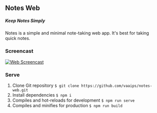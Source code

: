 ## Notes Web

##### Keep Notes Simply

Notes is a simple and minimal note-taking web app. It's best for taking quick notes.

### Screencast

[![Web Screencast](https://i.imgur.com/GLYJ9BR.png)](https://youtu.be/Louf8_JQsN8)

### Serve
1. Clone Git repository
`$ git clone https://github.com/vaaips/notes-web.git`
2. Install dependencies
`$ npm i`
3. Compiles and hot-reloads for development
`$ npm run serve`
4. Compiles and minifies for production
`$ npm run build`